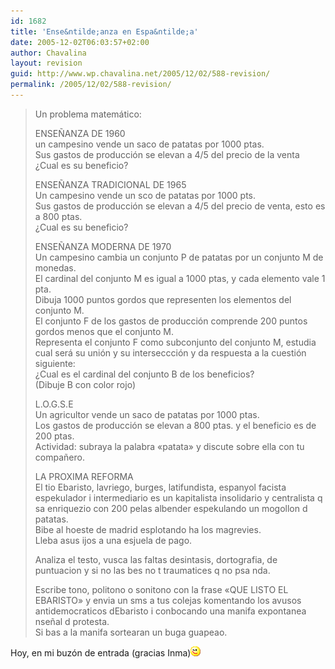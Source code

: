 ```yaml
---
id: 1682
title: 'Ense&ntilde;anza en Espa&ntilde;a'
date: 2005-12-02T06:03:57+02:00
author: Chavalina
layout: revision
guid: http://www.wp.chavalina.net/2005/12/02/588-revision/
permalink: /2005/12/02/588-revision/
---
```

> Un problema matemático: 
> 
> ENSE&Ntilde;ANZA DE 1960  
> un campesino vende un saco de patatas por 1000 ptas.  
> Sus gastos de producción se elevan a 4/5 del precio de la venta  
> &iquest;Cual es su beneficio? 
> 
> ENSE&Ntilde;ANZA TRADICIONAL DE 1965  
> Un campesino vende un sco de patatas por 1000 pts.  
> Sus gastos de producción se elevan a 4/5 del precio de venta, esto es a 800 ptas.  
> &iquest;Cual es su beneficio? 
> 
> ENSE&Ntilde;ANZA MODERNA DE 1970  
> Un campesino cambia un conjunto P de patatas por un conjunto M de monedas.  
> El cardinal del conjunto M es igual a 1000 ptas, y cada elemento vale 1 pta.  
> Dibuja 1000 puntos gordos que representen los elementos del conjunto M.  
> El conjunto F de los gastos de producción comprende 200 puntos gordos menos que el conjunto M.  
> Representa el conjunto F como subconjunto del conjunto M, estudia cual será su unión y su interseccción y da respuesta a la cuestión siguiente:  
> &iquest;Cual es el cardinal del conjunto B de los beneficios?  
> (Dibuje B con color rojo) 
> 
> L.O.G.S.E  
> Un agricultor vende un saco de patatas por 1000 ptas.  
> Los gastos de producción se elevan a 800 ptas. y el beneficio es de 200 ptas.  
> Actividad: subraya la palabra «patata» y discute sobre ella con tu compa&ntilde;ero. 
> 
> LA PROXIMA REFORMA  
> El tio Ebaristo, lavriego, burges, latifundista, espanyol facista espekulador i intermediario es un kapitalista insolidario y centralista q sa enriquezio con 200 pelas albender espekulando un mogollon d patatas.  
> Bibe al hoeste de madrid esplotando ha los magrevies.  
> Lleba asus ijos a una esjuela de pago. 
> 
> Analiza el testo, vusca las faltas desintasis, dortografia, de puntuacion y si no las bes no t traumatices q no psa nda. 
> 
> Escribe tono, politono o sonitono con la frase «QUE LISTO EL EBARISTO» y envia un sms a tus colejas komentando los avusos antidemocraticos dEbaristo i conbocando una manifa expontanea nse&ntilde;al d protesta.  
> Si bas a la manifa sortearan un buga guapeao. 

Hoy, en mi buzón de entrada (gracias Inma)![emo](/imagenes/emoticonos/guino.gif)